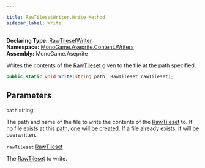 ```yaml
---

title: RawTilesetWriter.Write Method
sidebar_label: Write
---
```

**Declaring Type:** [RawTilesetWriter](../)  
**Namespace:** [MonoGame.Aseprite.Content.Writers](../../)  
**Assembly:** MonoGame.Aseprite

Writes the contents of the [RawTileset](../../../../RawTypes/RawTileset/) given to the file at the path specified.

```csharp
public static void Write(string path, RawTileset rawTileset);
```

## Parameters

`path`  string

The path and name of the file to write the contents of the [RawTileset](../../../../RawTypes/RawTileset/) to.  If no file exists  at this path, one will be created.  If a file already exists, it will be overwritten.

`rawTileset`  [RawTileset](../../../../RawTypes/RawTileset/)

The [RawTileset](../../../../RawTypes/RawTileset/) to write.


